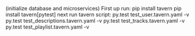 (initialize database and microservices)
First up run:
pip install tavern
pip install tavern[pytest]
next run tavern script:
py.test test_user.tavern.yaml -v
py.test test_descriptions.tavern.yaml -v
py.test test_tracks.tavern.yaml -v
py.test test_playlist.tavern.yaml -v
